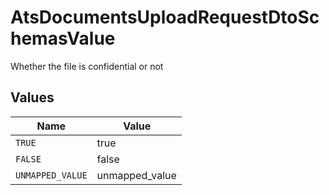 # AtsDocumentsUploadRequestDtoSchemasValue

Whether the file is confidential or not


## Values

| Name             | Value            |
| ---------------- | ---------------- |
| `TRUE`           | true             |
| `FALSE`          | false            |
| `UNMAPPED_VALUE` | unmapped_value   |